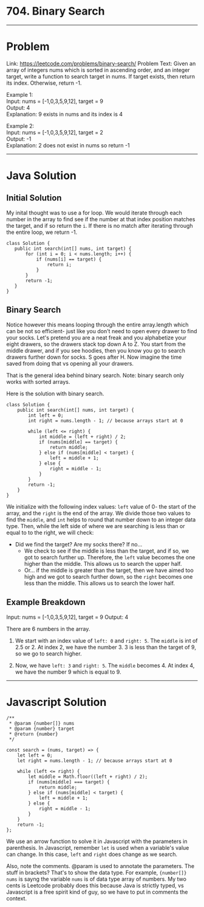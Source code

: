 # 704. Binary Search

---

# Problem

Link: https://leetcode.com/problems/binary-search/
Problem Text:
Given an array of integers nums which is sorted in ascending order, and an integer target, write a function to search target in nums. If target exists, then return its index. Otherwise, return -1.

Example 1:  
Input: nums = [-1,0,3,5,9,12], target = 9  
Output: 4  
Explanation: 9 exists in nums and its index is 4  

Example 2:  
Input: nums = [-1,0,3,5,9,12], target = 2  
Output: -1  
Explanation: 2 does not exist in nums so return -1  

---

# Java Solution

## Initial Solution

My inital thought was to use a for loop.
We would iterate through each number in the array to find see if the number at that index position matches the target, and if so return the `i`.
If there is no match after iterating through the entire loop, we return -1.

```
class Solution {
   public int search(int[] nums, int target) {
       for (int i = 0; i < nums.length; i++) {
           if (nums[i] == target) {
               return i;
           }
       }
       return -1;
   }
}
```

## Binary Search

Notice however this means looping through the entire array.length which can be not so efficient- just like you don't need to open every drawer to find your socks.
Let's pretend you are a neat freak and you alphabetize your eight drawers, so the drawers stack top down A to Z. You start from the middle drawer, and if you see hoodies, then you know you go to search drawers further down for socks. S goes after H.
Now imagine the time saved from doing that vs opening all your drawers.

That is the general idea behind binary search. Note: binary search only works with sorted arrays.

Here is the solution with binary search.

```
class Solution {
    public int search(int[] nums, int target) {
        int left = 0;
        int right = nums.length - 1; // because arrays start at 0

        while (left <= right) {
            int middle = (left + right) / 2;
            if (nums[middle] == target) {
                return middle;
            } else if (nums[middle] < target) {
                left = middle + 1;
            } else {
                right = middle - 1;
            }
        }
        return -1;
    }
}
```

We initialize with the following index values: `left` value of 0- the start of the array, and the `right` is the end of the array.
We divide those two values to find the `middle`, and `int` helps to round that number down to an integer data type.
Then, while the left side of where we are searching is less than or equal to to the right, we will check:

- Did we find the target? Are my socks there?
  If no...
  - We check to see if the middle is less than the target, and if so, we got to search further up. Therefore, the `left` value becomes the one higher than the middle. This allows us to search the upper half.
  - Or... if the middle is greater than the target, then we have aimed too high and we got to search further down, so the `right` becomes one less than the middle. This allows us to search the lower half.


## Example Breakdown 
Input: nums = [-1,0,3,5,9,12], target = 9
Output: 4

There are 6 numbers in the array.
1. We start with an index value of `left: 0` and `right: 5`. The `middle` is int of 2.5 or 2. 
At index 2, we have the number 3.
3 is less than the target of 9, so we go to search higher.

2. Now, we have `left: 3` and `right: 5`.  The `middle` becomes 4. 
At index 4, we have the number 9 which is equal to 9. 


---

# Javascript Solution

```
/**
 * @param {number[]} nums
 * @param {number} target
 * @return {number}
 */

const search = (nums, target) => {
    let left = 0;
    let right = nums.length - 1; // because arrays start at 0

    while (left <= right) {
        let middle = Math.floor((left + right) / 2);
        if (nums[middle] === target) {
            return middle;
        } else if (nums[middle] < target) {
            left = middle + 1;
        } else {
            right = middle - 1;
        }
    }
    return -1;
};

```
We use an arrow function to solve it in Javascript with the parameters in parenthesis. 
In Javascript, remember `let` is used when a variable's value can change. In this case, `left` and `right` does change as we search. 

Also, note the comments. @param is used to annotate the parameters. The stuff in brackets? That's to show the data type. For example, `{number[]} nums` is sayng the variable `nums` is of data type array of numbers. My two cents is Leetcode probably does this because Java is strictly typed, vs Javascript is a free spirit kind of guy, so we have to put in comments the context. 